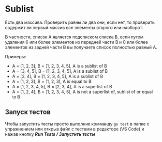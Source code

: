 # Sublist

Есть два массива. Проверить равны ли два они, если нет, то проверить содержит ли первый массив все элементы второго или наоборот.

В частности, список A является подсписком списка B, если путем удаления 0 или более элементов из передней части B и 0 или более элементов из задней части B вы получаете список полностью равный A.

Примеры:

 * A = [1, 2, 3], B = [1, 2, 3, 4, 5], A is a sublist of B
 * A = [3, 4, 5], B = [1, 2, 3, 4, 5], A is a sublist of B
 * A = [3, 4], B = [1, 2, 3, 4, 5], A is a sublist of B
 * A = [1, 2, 3], B = [1, 2, 3], A is equal to B
 * A = [1, 2, 3, 4, 5], B = [2, 3, 4], A is a superlist of B
 * A = [1, 2, 4], B = [1, 2, 3, 4, 5], A is not a superlist of, sublist of or equal to B

## Запуск тестов
Чтобы запустить тесты  просто выполние комманду `go test` в папке с упражнением или открыв файл с тестами в редакторе (VS Code) и нажав кнопку ***Run Tests / Запустить тесты***
